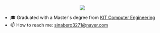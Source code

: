 <div align="center">
	<img src="https://capsule-render.vercel.app/api?type=waving&color=gradient&section=header&height=192&text=taeho%20Kim&animation=fadeIn&fontSize=72&fontColor=202020"/>
</div>

- 🎓 Graduated with a Master's degree from <a href="https://cam.kumoh.ac.kr/cam/index.do">KIT Computer Engineering </a>
- 📫 How to reach me: sinabero3271@naver.com

